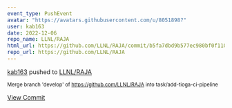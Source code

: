 ```yaml
---
event_type: PushEvent
avatar: "https://avatars.githubusercontent.com/u/8051898?"
user: kab163
date: 2022-12-06
repo_name: LLNL/RAJA
html_url: https://github.com/LLNL/RAJA/commit/b5fa7dbd9b577ec980bf0f1104962cf077b48502
repo_url: https://github.com/LLNL/RAJA
---
```


<a href='https://github.com/kab163' target='_blank'>kab163</a> pushed to <a href='https://github.com/LLNL/RAJA' target='_blank'>LLNL/RAJA</a>

<small>Merge branch 'develop' of https://github.com/LLNL/RAJA into task/add-tioga-ci-pipeline</small>

<a href='https://github.com/LLNL/RAJA/commit/b5fa7dbd9b577ec980bf0f1104962cf077b48502' target='_blank'>View Commit</a>